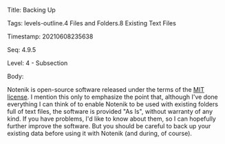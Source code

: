 Title:  Backing Up

Tags:   levels-outline.4 Files and Folders.8 Existing Text Files

Timestamp: 20210608235638

Seq:    4.9.5

Level:  4 - Subsection

Body: 

Notenik is open-source software released under the terms of the [MIT license](https://opensource.org/licenses/MIT). I mention this only to emphasize the point that, although I've done everything I can think of to enable Notenik to be used with existing folders full of text files, the software is provided "As Is", without warranty of any kind. If you have problems, I'd like to know about them, so I can hopefully further improve the software. But you should be careful to back up your existing data before using it with Notenik (and during, of course).  

